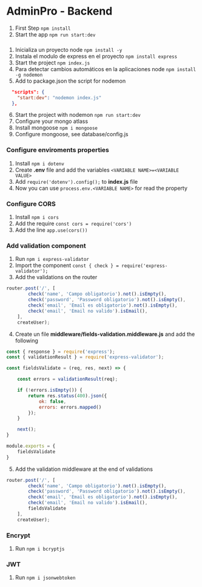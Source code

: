 # AdminPro - Backend

1. First Step `npm install`
2. Start the app `npm run start:dev`


###
1. Inicializa un proyecto node `npm install -y`
2. Instala el modulo de express en el proyecto  `npm install express`
3. Start the project `npm index.js`
4. Para detectar cambios automáticos en la aplicaciones node `npm install -g nodemon`
5. Add to package.json the script for nodemon
```json
  "scripts": {
    "start:dev": "nodemon index.js"
  },
```
6. Start the project with nodemon `npm run start:dev`
7. Configure your mongo atlass
8. Install mongoose `npm i mongoose`
9. Configure mongoose, see database/config.js

### Configure enviroments properties
1. Install `npm i dotenv`
2. Create **.env** file and add the variables `<VARIABLE NAME>=<VARIABLE VALUE>`
3. Add `require('dotenv').config();` to **index.js** file
4. Now you can use `process.env.<VARIABLE NAME>` for read the property

### Configure CORS
1. Install `npm i cors`
2. Add the require `const cors = require('cors')`
3. Add the line `app.use(cors())`

### Add validation component
1. Run `npm i express-validator`
2. Import the component `const { check } = require('express-validator');`
3. Add the validations on the router
```javascript
router.post('/', [
        check('name', 'Campo obligatorio').not().isEmpty(),
        check('password', 'Password obligatorio').not().isEmpty(),
        check('email', 'Email es obligatorio').not().isEmpty(),
        check('email', 'Email no valido').isEmail(),
    ],
    createUser);
```
4. Create un file **middleware/fields-validation.middleware.js** and add the following
```javascript
const { response } = require('express');
const { validationResult } = require('express-validator');

const fieldsValidate = (req, res, next) => {

    const errors = validationResult(req);

    if (!errors.isEmpty()) {
        return res.status(400).json({
            ok: false,
            errors: errors.mapped()
        });
    }

    next();
}

module.exports = {
    fieldsValidate
}
```

5. Add the validation middleware at the end of validations
```javascript
router.post('/', [
        check('name', 'Campo obligatorio').not().isEmpty(),
        check('password', 'Password obligatorio').not().isEmpty(),
        check('email', 'Email es obligatorio').not().isEmpty(),
        check('email', 'Email no valido').isEmail(),
        fieldsValidate
    ],
    createUser);
```

### Encrypt
1. Run `npm i bcryptjs`

### JWT
1. Run `npm i jsonwebtoken`